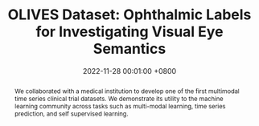 ---
title:          "OLIVES Dataset: Ophthalmic Labels for Investigating Visual Eye Semantics"
date:           2022-11-28 00:01:00 +0800
selected:       true
pub:            "Neural Information Processing Systems (NeurIPS)"
pub_date:       "2022"
abstract: >-
  We collaborated with a medical institution to develop one of the first multimodal time series clinical trial datasets. We demonstrate its utility to the machine learning community across tasks such as multi-modal learning, time series prediction, and self supervised learning.

cover:          /assets/images/covers/2022_neurips.jpg
authors:
  - Mohit Prabhushankar
  - Kiran Kokilepersaud*
  - Yash-Yee Logan*
  - Stephanie Trejo Corona
  - Ghassan AlRegib
  - Charles Wykoff
links:
  Paper: https://arxiv.org/abs/2209.11195
  Code: https://github.com/olivesgatech/OLIVES_Dataset
---